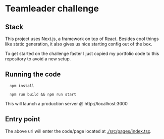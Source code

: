 # Teamleader challenge

## Stack

This project uses Next.js, a framework on top of React. Besides cool things like static generation, it also gives us nice starting config out of the box. 

To get started on the challenge faster I just copied my portfolio code to this repository to avoid a new setup.


## Running the code

```
  npm install
```

```
  npm run build && npm run start
```

This will launch a production server @ http://localhost:3000


## Entry point

The above url will enter the code/page located at [./src/pages/index.tsx](./src/pages/index.tsx). 